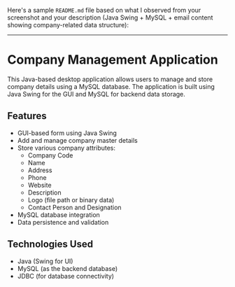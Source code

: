 Here's a sample `README.md` file based on what I observed from your screenshot and your description (Java Swing + MySQL + email content showing company-related data structure):

---

# Company Management Application

This Java-based desktop application allows users to manage and store company details using a MySQL database. The application is built using Java Swing for the GUI and MySQL for backend data storage.

## Features

- GUI-based form using Java Swing
- Add and manage company master details
- Store various company attributes:
  - Company Code
  - Name
  - Address
  - Phone
  - Website
  - Description
  - Logo (file path or binary data)
  - Contact Person and Designation
- MySQL database integration
- Data persistence and validation

## Technologies Used

- Java (Swing for UI)
- MySQL (as the backend database)
- JDBC (for database connectivity)


